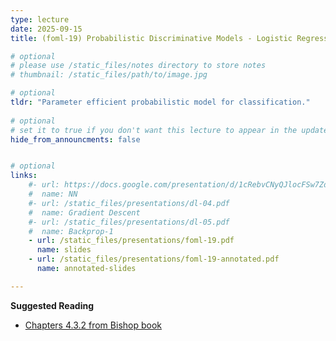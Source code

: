 ```yaml
---
type: lecture
date: 2025-09-15
title: (foml-19) Probabilistic Discriminative Models - Logistic Regression

# optional
# please use /static_files/notes directory to store notes
# thumbnail: /static_files/path/to/image.jpg

# optional
tldr: "Parameter efficient probabilistic model for classification."
  
# optional
# set it to true if you don't want this lecture to appear in the updates section
hide_from_announcments: false


# optional
links: 
    #- url: https://docs.google.com/presentation/d/1cRebvCNyQJlocFSw7ZdAgM7NPZMNd49_6jfU4V1Vgj4/edit?usp=sharing
    #  name: NN
    #- url: /static_files/presentations/dl-04.pdf
    #  name: Gradient Descent
    #- url: /static_files/presentations/dl-05.pdf
    #  name: Backprop-1
    - url: /static_files/presentations/foml-19.pdf
      name: slides
    - url: /static_files/presentations/foml-19-annotated.pdf
      name: annotated-slides

---
```


**Suggested Reading**
- [Chapters 4.3.2 from Bishop book](https://www.microsoft.com/en-us/research/wp-content/uploads/2006/01/Bishop-Pattern-Recognition-and-Machine-Learning-2006.pdf)
